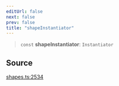 ```yaml
---
editUrl: false
next: false
prev: false
title: "shapeInstantiator"
---
```


> `const` **shapeInstantiator**: `Instantiator`

## Source

[shapes.ts:2534](https://github.com/dgmjs/dgmjs/blob/main/packages/core/src/shapes.ts#L2534)
